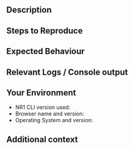 Description
-----------

Steps to Reproduce
------------------

Expected Behaviour
------------------

Relevant Logs / Console output
------------------------------

Your Environment
----------------

-   NR1 CLI version used:
-   Browser name and version:
-   Operating System and version:

Additional context
------------------
